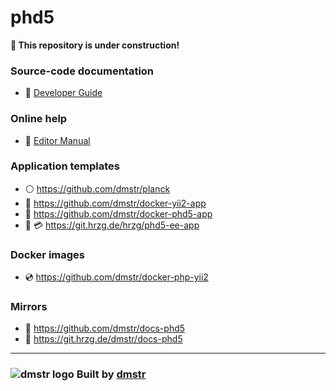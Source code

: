 phd5
====

**:construction: This repository is under construction!**

### Source-code documentation

- :green_book: [Developer Guide](guide/README.md)

### Online help

- :green_book: [Editor Manual](help/README.md)

### Application templates

- :white_circle: https://github.com/dmstr/planck
- :dvd: https://github.com/dmstr/docker-yii2-app
- :dvd: https://github.com/dmstr/docker-phd5-app
- :dvd: :credit_card: https://git.hrzg.de/hrzg/phd5-ee-app

### Docker images

- :cd: https://github.com/dmstr/docker-php-yii2

### Mirrors

- :white_square_button: https://github.com/dmstr/docs-phd5
- :white_square_button: https://git.hrzg.de/dmstr/docs-phd5

---

### ![dmstr logo](http://t.phundament.com/dmstr-16-cropped.png) Built by [dmstr](http://diemeisterei.de)
